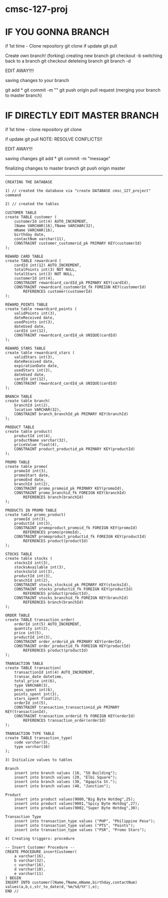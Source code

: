# cmsc-127-proj

# IF YOU GONNA BRANCH

if 1st time - Clone repository git clone <url> if update git pull

Create own branch! (forking) creating new branch git checkout -b <branchname> switching back to a branch git checkout <existingbranchname> deleteing branch git branch -d <existingbname>

EDIT AWAY!!!!

saving changes to your branch

 git add *
 git commit -m "<commit message>"
 git push origin <toyourbranch>
pull request (merging your branch to master branch)
# IF DIRECTLY EDIT MASTER BRANCH

if 1st time - clone repository git clone <url>

if update git pull NOTE: RESOLVE CONFLICTS!!

EDIT AWAY!!!

saving changes git add * git commit -m "message"

finalizing changes to master branch git push origin master

-----------------------------------------------------------------------------------------------------------------------------------

	CREATING THE DATABASE

	1) // created the database via "create DATABASE cmsc_127_project" command

	2) // created the tables

	CUSTOMER TABLE
	create TABLE customer (
		customerId int(4) AUTO_INCREMENT,
		lName VARCHAR(16),fName VARCHAR(32),
		mName VARCHAR(16),
		birthday date,
		contactNum varchar(11),
		CONSTRAINT customer_customerid_pk PRIMARY KEY(customerId)
	);

	REWARD CARD TABLE
	create TABLE rewardcard (
		cardId int(12) AUTO_INCREMENT,
		totalPoints int(3) NOT NULL,
		totalStars int(3) NOT NULL,
		customerId int(4),
		CONSTRAINT rewardcard_cardId_pk PRIMARY KEY(cardId),
		CONSTRAINT rewardcard_customerId_fk FOREIGN KEY(customerId)
			REFERENCES customer(customerId)
	);

	REWARD_POINTS TABLE
	create table rewardcard_points (
		validPoints int(3),
		dateReceived date,
		usedPoints int(3),
		dateUsed date,
		cardId int(12),
		CONSTRAINT rewardcard_cardId_uk UNIQUE(cardId)
	);

	REWARD_STARS TABLE
	create table rewardcard_stars (
		validStars int(3),
		dateReceived date,
		expirationDate date,
		usedStars int(3),
		dateUsed date,
		cardId int(12),
		CONSTRAINT rewardcard_cardId_uk UNIQUE(cardId)
	);

	BRANCH TABLE
	create table branch(
		branchId int(2),
		location VARCHAR(32),
		CONSTRAINT branch_branchId_pk PRIMARY KEY(branchId)
	);

	PRODUCT TABLE
	create table product(
		productId int(4),
		productName varchar(32),
		priceValue float(4),
		CONSTRAINT product_productid_pk PRIMARY KEY(productId)
	);

	PROMO TABLE
	create table promo(
		promoId int(3),
		promoStart date,
		promoEnd date,
		branchId int(2),
		CONSTRAINT promo_promoid_pk PRIMARY KEY(promoId),
		CONSTRAINT promo_branchid_fk FOREIGN KEY(branchId)
			REFERENCES branch(branchId)
	);

	PRODUCTS IN PROMO TABLE
	create table promo_product(
		promoId int(3),
		productId int(3),
		CONSTRAINT promoproduct_promoid_fk FOREIGN KEY(promoId)
			REFERENCES promo(promoId),
		CONSTRAINT promoproduct_productid_fk FOREIGN KEY(productId)
			REFERENCES product(productId)
	);

	STOCKS TABLE
	create table stocks (
		stocksId int(3),
		stocksAvailable int(3),
		stocksSold int(3),
		productId int(3),
		branchId int(2),
		CONSTRAINT stocks_stocksid_pk PRIMARY KEY(stocksId),
		CONSTRAINT stocks_productid_fk FOREIGN KEY(productId)
			REFERENCES product(productId),
		CONSTRAINT stocks_branchid_fk FOREIGN KEY(branchId)
			REFERENCES branch(branchId)
	);

	ORDER TABLE
	create TABLE transaction_order(
		orderId int(5) AUTO_INCREMENT,
		quantity int(2),
		price int(5),
		productId int(3),
		CONSTRAINT order_orderid_pk PRIMARY KEY(orderId),
		CONSTRAINT order_productid_fk FOREIGN KEY(productId)
			REFERENCES product(productId)
	);

	TRANSACTION TABLE
	create TABLE transaction(
		transactionId int(4) AUTO_INCREMENT,
		transac_date datetime,
		total_price int(6),
		type VARCHAR(3),
		peso_spent int(6),
		points_spent int(3),
		stars_spent float(2),
		orderId int(5),
		CONSTRAINT transaction_transactionid_pk PRIMARY KEY(transactionId),
		CONSTRAINT transaction_orderid_fk FOREIGN KEY(orderId)
			REFERENCES transaction_order(orderId)
	);

	TRANSACTION TYPE TABLE
	create TABLE transaction_type(
		code varchar(3),
		type varchar(16)
	);

	3) Initialize values to tables

	Branch
		insert into branch values (10, "SU Building");
		insert into branch values (20, "Elbi Square");
		insert into branch values (30, "Agapita St.");
		insert into branch values (40, "Junction");

	Product
		insert into product values(9000,"Big Byte Hotdog",25);
		insert into product values(9001,"Spicy Byte Hotdog",27);
		insert into product values(9002,"Super Byte Hotdog",30);

	Transaction Type
		insert into transaction_type values ("PHP", "Philippine Peso");
		insert into transaction_type values ("PTS", "Points");
		insert into transaction_type values ("PSR", "Promo Stars");

	4) Creating triggers: procedure

	-- Insert Customer Procedure --
	CREATE PROCEDURE insertCustomer(
		a varchar(16),
		b varchar(32),
		c varchar(16),
		d varchar(10),
		e varchar(11)
	) BEGIN
	INSERT INTO customer(lName,fName,mName,birthday,contactNum) values(a,b,c,str_to_date(d,'%m/%d/%Y'),e);
	END //


